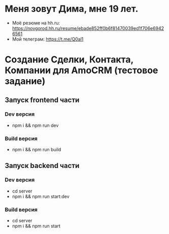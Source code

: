 # Меня зовут Дима, мне 19 лет.
- Моё резюме на hh.ru: https://novgorod.hh.ru/resume/ebade852ff0b6f81470039ed1f706e69426561
- Мой телеграм: https://t.me/Q0al1
# Создание Сделки, Контакта, Компании для AmoCRM (тестовое задание)
## Запуск frontend части
### Dev версия
- npm i && npm run dev
### Build версия
- npm i && npm run build
## Запуск backend части
### Dev версия
- cd server
- npm i && npm run start:dev
### Build версия
- cd server
- npm i && npm run start
